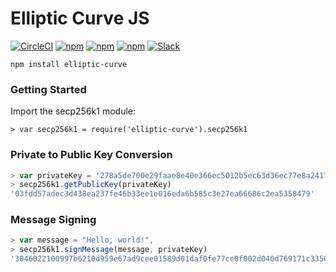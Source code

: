 # Elliptic Curve JS

[![CircleCI](https://img.shields.io/circleci/project/blockstack/elliptic-curve-js.svg)](https://circleci.com/gh/blockstack/elliptic-curve-js)
[![npm](https://img.shields.io/npm/l/elliptic-curve.svg)](https://www.npmjs.com/package/elliptic-curve)
[![npm](https://img.shields.io/npm/v/elliptic-curve.svg)](https://www.npmjs.com/package/elliptic-curve)
[![npm](https://img.shields.io/npm/dm/elliptic-curve.svg)](https://www.npmjs.com/package/elliptic-curve)
[![Slack](http://slack.blockstack.org/badge.svg)](http://slack.blockstack.org/)

```
npm install elliptic-curve
```

### Getting Started

Import the secp256k1 module:

```
> var secp256k1 = require('elliptic-curve').secp256k1
```

### Private to Public Key Conversion

```js
> var privateKey = '278a5de700e29faae8e40e366ec5012b5ec63d36ec77e8a2417154cc1d25383f'
> secp256k1.getPublicKey(privateKey)
'03fdd57adec3d438ea237fe46b33ee1e016eda6b585c3e27ea66686c2ea5358479'
```

### Message Signing

```js
> var message = "Hello, world!",
> secp256k1.signMessage(message, privateKey)
'3046022100997b6210d959e67ad9cee01589d01daf0fe77ce0f002d040d769171c33504860022100e35a03d2354074d7e49d0499568e331be39af901a543d1731ea1ff8f423f21ab'
```
